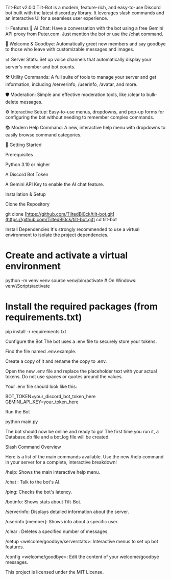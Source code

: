 Tilt-Bot v2.0.0
Tilt-Bot is a modern, feature-rich, and easy-to-use Discord bot built with the latest discord.py library. It leverages slash commands and an interactive UI for a seamless user experience.

✨ Features
🤖 AI Chat: Have a conversation with the bot using a free Gemini API proxy from Puter.com. Just mention the bot or use the /chat command.

👋 Welcome & Goodbye: Automatically greet new members and say goodbye to those who leave with customizable messages and images.

📊 Server Stats: Set up voice channels that automatically display your server's member and bot counts.

🛠️ Utility Commands: A full suite of tools to manage your server and get information, including /serverinfo, /userinfo, /avatar, and more.

🛡️ Moderation: Simple and effective moderation tools, like /clear to bulk-delete messages.

⚙️ Interactive Setup: Easy-to-use menus, dropdowns, and pop-up forms for configuring the bot without needing to remember complex commands.

📚 Modern Help Command: A new, interactive help menu with dropdowns to easily browse command categories.

🚀 Getting Started

Prerequisites

Python 3.10 or higher

A Discord Bot Token

A Gemini API Key to enable the AI chat feature.

Installation & Setup

Clone the Repository

git clone [https://github.com/TiltedBl0ck/tilt-bot.git](https://github.com/TiltedBl0ck/tilt-bot.git)
cd tilt-bot


Install Dependencies
It's strongly recommended to use a virtual environment to isolate the project dependencies.

# Create and activate a virtual environment
python -m venv venv
source venv/bin/activate  # On Windows: venv\Scripts\activate

# Install the required packages (from requirements.txt)
pip install -r requirements.txt


Configure the Bot
The bot uses a .env file to securely store your tokens.

Find the file named .env.example.

Create a copy of it and rename the copy to .env.

Open the new .env file and replace the placeholder text with your actual tokens. Do not use spaces or quotes around the values.

Your .env file should look like this:

BOT_TOKEN=your_discord_bot_token_here
GEMINI_API_KEY=your_token_here


Run the Bot

python main.py


The bot should now be online and ready to go! The first time you run it, a Database.db file and a bot.log file will be created.

Slash Command Overview

Here is a list of the main commands available. Use the new /help command in your server for a complete, interactive breakdown!

/help: Shows the main interactive help menu.

/chat <prompt>: Talk to the bot's AI.

/ping: Checks the bot's latency.

/botinfo: Shows stats about Tilt-Bot.

/serverinfo: Displays detailed information about the server.

/userinfo [member]: Shows info about a specific user.

/clear <count>: Deletes a specified number of messages.

/setup <welcome/goodbye/serverstats>: Interactive menus to set up bot features.

/config <welcome/goodbye>: Edit the content of your welcome/goodbye messages.

This project is licensed under the MIT License.